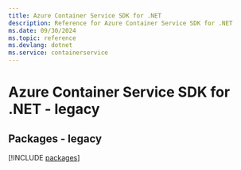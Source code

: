 ```yaml
---
title: Azure Container Service SDK for .NET
description: Reference for Azure Container Service SDK for .NET
ms.date: 09/30/2024
ms.topic: reference
ms.devlang: dotnet
ms.service: containerservice
---
```

# Azure Container Service SDK for .NET - legacy
## Packages - legacy
[!INCLUDE [packages](container-service-index.md)]